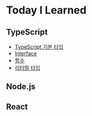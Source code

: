 # Today I Learned

## TypeScript
- [TypeScript 기본 타입](https://github.com/iheeya/TIL/blob/main/TypeScript/%EA%B8%B0%EB%B3%B8%ED%83%80%EC%9E%85.md)
- [Interface](https://github.com/iheeya/TIL/blob/main/TypeScript/%EC%9D%B8%ED%84%B0%ED%8E%98%EC%9D%B4%EC%8A%A4.md)
- [함수](https://github.com/iheeya/TIL/blob/main/TypeScript/%ED%95%A8%EC%88%98.md)
- [리터럴 타입](https://github.com/iheeya/TIL/blob/main/TypeScript/%EB%A6%AC%ED%84%B0%EB%9F%B4%20%ED%83%80%EC%9E%85.md)

## Node.js

## React